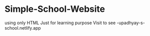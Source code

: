 # Simple-School-Website 
using only HTML 
Just for learning purpose
Visit to see -upadhyay-s-school.netlify.app
